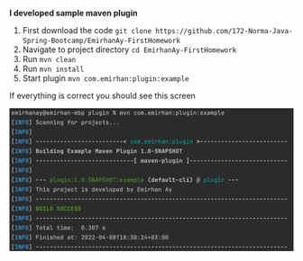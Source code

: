 **I developed sample maven plugin**
1. First download the code ``git clone https://github.com/172-Norma-Java-Spring-Bootcamp/EmirhanAy-FirstHomework``
1. Navigate to project directory ``cd EmirhanAy-FirstHomework``
1. Run ``mvn clean``
1. Run ``mvn install``
1. Start plugin ``mvn com.emirhan:plugin:example``

If everything is correct you should see this screen

[![](https://github.com/172-Norma-Java-Spring-Bootcamp/EmirhanAy-FirstHomework/blob/main/code.png)](https://github.com/172-Norma-Java-Spring-Bootcamp/EmirhanAy-FirstHomework/blob/main/code.png)
